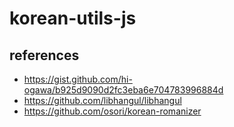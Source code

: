 # korean-utils-js

## references

- https://gist.github.com/hi-ogawa/b925d9090d2fc3eba6e704783996884d
- https://github.com/libhangul/libhangul
- https://github.com/osori/korean-romanizer
